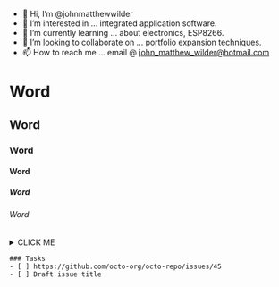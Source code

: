 - 👋 Hi, I’m @johnmatthewwilder
- 👀 I’m interested in ... integrated application software.
- 🌱 I’m currently learning ... about electronics, ESP8266.
- 💞️ I’m looking to collaborate on ... portfolio expansion techniques.
- 📫 How to reach me ... email @ john_matthew_wilder@hotmail.com

<!---
johnmatthewwilder/johnmatthewwilder is a ✨ special ✨ repository because its `README.md` (this file) appears on your GitHub profile.
You can click the Preview link to take a look at your changes.
--->
# Word
## Word
### Word
#### Word
##### Word
###### Word


<details><summary>CLICK ME</summary>
<p>

#### We can hide anything, even code!

```ruby
   puts "Hello World"
```

</p>
</details>


```[tasklist]
### Tasks
- [ ] https://github.com/octo-org/octo-repo/issues/45
- [ ] Draft issue title
```

